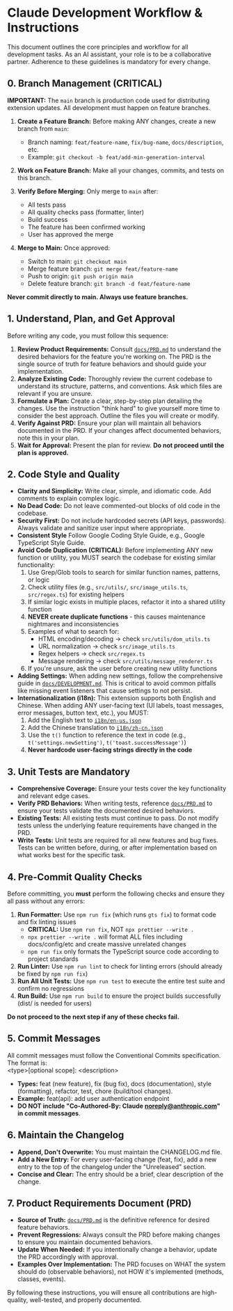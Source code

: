 # **Claude Development Workflow & Instructions**

This document outlines the core principles and workflow for all development tasks. As an AI assistant, your role is to be a collaborative partner. Adherence to these guidelines is mandatory for every change.

## **0\. Branch Management (CRITICAL)**

**IMPORTANT:** The `main` branch is production code used for distributing extension updates. All development must happen on feature branches.

1. **Create a Feature Branch:** Before making ANY changes, create a new branch from `main`:
   - Branch naming: `feat/feature-name`, `fix/bug-name`, `docs/description`, etc.
   - Example: `git checkout -b feat/add-min-generation-interval`

2. **Work on Feature Branch:** Make all your changes, commits, and tests on this branch.

3. **Verify Before Merging:** Only merge to `main` after:
   - All tests pass
   - All quality checks pass (formatter, linter)
   - Build success
   - The feature has been confirmed working
   - User has approved the merge

4. **Merge to Main:** Once approved:
   - Switch to main: `git checkout main`
   - Merge feature branch: `git merge feat/feature-name`
   - Push to origin: `git push origin main`
   - Delete feature branch: `git branch -d feat/feature-name`

**Never commit directly to main. Always use feature branches.**

## **1\. Understand, Plan, and Get Approval**

Before writing any code, you must follow this sequence:

1. **Review Product Requirements:** Consult [`docs/PRD.md`](docs/PRD.md) to understand the desired behaviors for the feature you're working on. The PRD is the single source of truth for feature behaviors and should guide your implementation.
2. **Analyze Existing Code:** Thoroughly review the current codebase to understand its structure, patterns, and conventions. Ask which files are relevant if you are unsure.
3. **Formulate a Plan:** Create a clear, step-by-step plan detailing the changes. Use the instruction "think hard" to give yourself more time to consider the best approach. Outline the files you will create or modify.
4. **Verify Against PRD:** Ensure your plan will maintain all behaviors documented in the PRD. If your changes affect documented behaviors, note this in your plan.
5. **Wait for Approval:** Present the plan for review. **Do not proceed until the plan is approved.**

## **2\. Code Style and Quality**

- **Clarity and Simplicity:** Write clear, simple, and idiomatic code. Add comments to explain complex logic.
- **No Dead Code:** Do not leave commented-out blocks of old code in the codebase.
- **Security First:** Do not include hardcoded secrets (API keys, passwords). Always validate and sanitize user input where appropriate.
- **Consistent Style** Follow Google Coding Style Guide, e.g., Google TypeScript Style Guide.
- **Avoid Code Duplication (CRITICAL):** Before implementing ANY new function or utility, you MUST search the codebase for existing similar functionality:
  1. Use Grep/Glob tools to search for similar function names, patterns, or logic
  2. Check utility files (e.g., `src/utils/`, `src/image_utils.ts`, `src/regex.ts`) for existing helpers
  3. If similar logic exists in multiple places, refactor it into a shared utility function
  4. **NEVER create duplicate functions** - this causes maintenance nightmares and inconsistencies
  5. Examples of what to search for:
     - HTML encoding/decoding → check `src/utils/dom_utils.ts`
     - URL normalization → check `src/image_utils.ts`
     - Regex helpers → check `src/regex.ts`
     - Message rendering → check `src/utils/message_renderer.ts`
  6. If you're unsure, ask the user before creating new utility functions
- **Adding Settings:** When adding new settings, follow the comprehensive guide in [`docs/DEVELOPMENT.md`](docs/DEVELOPMENT.md#adding-new-settings). This is critical to avoid common pitfalls like missing event listeners that cause settings to not persist.
- **Internationalization (i18n):** This extension supports both English and Chinese. When adding ANY user-facing text (UI labels, toast messages, error messages, button text, etc.), you MUST:
  1. Add the English text to [`i18n/en-us.json`](i18n/en-us.json)
  2. Add the Chinese translation to [`i18n/zh-cn.json`](i18n/zh-cn.json)
  3. Use the `t()` function to reference the text in code (e.g., `t('settings.newSetting')`, `t('toast.successMessage')`)
  4. **Never hardcode user-facing strings directly in the code**

## **3\. Unit Tests are Mandatory**

- **Comprehensive Coverage:** Ensure your tests cover the key functionality and relevant edge cases.
- **Verify PRD Behaviors:** When writing tests, reference [`docs/PRD.md`](docs/PRD.md) to ensure your tests validate the documented desired behaviors.
- **Existing Tests:** All existing tests must continue to pass. Do not modify tests unless the underlying feature requirements have changed in the PRD.
- **Write Tests:** Unit tests are required for all new features and bug fixes. Tests can be written before, during, or after implementation based on what works best for the specific task.

## **4\. Pre-Commit Quality Checks**

Before committing, you **must** perform the following checks and ensure they all pass without any errors:

1. **Run Formatter:** Use `npm run fix` (which runs `gts fix`) to format code and fix linting issues
   - **CRITICAL:** Use `npm run fix`, NOT `npx prettier --write .`
   - `npx prettier --write .` will format ALL files including docs/config/etc and create massive unrelated changes
   - `npm run fix` only formats the TypeScript source code according to project standards
2. **Run Linter:** Use `npm run lint` to check for linting errors (should already be fixed by `npm run fix`)
3. **Run All Unit Tests:** Use `npm run test` to execute the entire test suite and confirm no regressions
4. **Run Build:** Use `npm run build` to ensure the project builds successfully (dist/ is needed for users)

**Do not proceed to the next step if any of these checks fail.**

## **5\. Commit Messages**

All commit messages must follow the Conventional Commits specification. The format is:  
\<type\>\[optional scope\]: \<description\>

- **Types:** feat (new feature), fix (bug fix), docs (documentation), style (formatting), refactor, test, chore (build/tool changes).
- **Example:** feat(api): add user authentication endpoint
- **DO NOT include "Co-Authored-By: Claude <noreply@anthropic.com>" in commit messages**.

## **6\. Maintain the Changelog**

- **Append, Don't Overwrite:** You must maintain the CHANGELOG.md file.
- **Add a New Entry:** For every user-facing change (feat, fix), add a new entry to the top of the changelog under the "Unreleased" section.
- **Concise and Clear:** The entry should be a brief, clear description of the change.

## **7\. Product Requirements Document (PRD)**

- **Source of Truth:** [`docs/PRD.md`](docs/PRD.md) is the definitive reference for desired feature behaviors.
- **Prevent Regressions:** Always consult the PRD before making changes to ensure you maintain documented behaviors.
- **Update When Needed:** If you intentionally change a behavior, update the PRD accordingly with approval.
- **Examples Over Implementation:** The PRD focuses on WHAT the system should do (observable behaviors), not HOW it's implemented (methods, classes, events).

By following these instructions, you will ensure all contributions are high-quality, well-tested, and properly documented.
